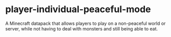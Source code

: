 # player-individual-peaceful-mode
A Minecraft datapack that allows players to play on a non-peaceful world or server, while not having to deal with monsters and still being able to eat.
